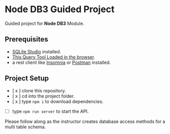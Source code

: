 # Node DB3 Guided Project

Guided project for **Node DB3** Module.

## Prerequisites

- [SQLite Studio](https://sqlitestudio.pl/index.rvt?act=download) installed.
- [This Query Tool Loaded in the browser](https://www.w3schools.com/Sql/tryit.asp?filename=trysql_select_top).
- a rest client like [Insomnia](https://insomnia.rest/download/) or [Postman](https://www.getpostman.com/downloads/) installed.

## Project Setup

- [ x ] clone this repository.
- [ x ] cd into the project folder.
- [ x ] type `npm i` to download dependencies.
- [ ] type `npm run server` to start the API.

Please follow along as the instructor creates database access methods for a multi table schema.
